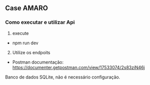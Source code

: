## Case AMARO

### Como executar e utilizar Api

1. execute
 - npm run dev


2. Utilize os endpoits

- Postman documentação: https://documenter.getpostman.com/view/17533074/2s83ziN46j

Banco de dados SQLite, não é necessário configuração.
